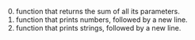 0. function that returns the sum of all its parameters.
1. function that prints numbers, followed by a new line.
2. function that prints strings, followed by a new line.
